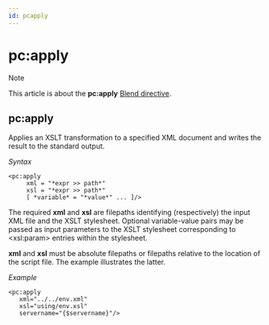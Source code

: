 ```yaml
---
id: pcapply
---
```


# pc:apply



> [!NOTE]
> This article is about the **pc:apply** [Blend directive](/docs/Repositories/Blend_directives).

## **pc:apply**

Applies an XSLT transformation to a specified XML document and writes the result to the standard output.

*Syntax*

```
<pc:apply
     xml = "*expr >> path*"
     xsl = "*expr >> path*"
     [ *variable* = "*value*" ... ]/>
```

The required **xml** and **xsl** are filepaths identifying (respectively) the input XML file and the XSLT stylesheet.
Optional variable-value pairs may be passed as input parameters to the XSLT stylesheet corresponding to \<xsl:param> entries within the stylesheet.

**xml** and **xsl** must be absolute filepaths or filepaths relative to the location of the script file. The example illustrates the latter.

*Example*

```language-xml
<pc:apply
   xml="../../env.xml"
   xsl="using/env.xsl"
   servername="{$servername}"/>
```

 